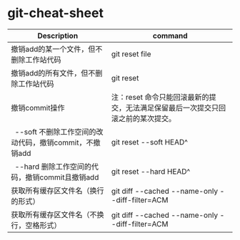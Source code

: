 # git-cheat-sheet

| Description                        |   command                                                         |
| ---------------------------------- | ----------------------------------------------------------------- |
| 撤销add的某一个文件，但不删除工作站代码  | git reset file |
| 撤销add的所有文件，但不删除工作站代码   | git reset |
| 撤销commit操作 | 注：reset 命令只能回滚最新的提交，无法满足保留最后一次提交只回滚之前的某次提交。 |
| &nbsp;&nbsp;--soft 不删除工作空间的改动代码，撤销commit，不撤销add | git reset --soft HEAD^ |
| &nbsp;&nbsp;--hard 删除工作空间的代码，撤销commit且撤销add | git reset --hard HEAD^ |
| 获取所有缓存区文件名（换行的形式） | git diff --cached --name-only --diff-filter=ACM |
| 获取所有缓存区文件名（不换行，空格形式） | git diff --cached --name-only --diff-filter=ACM | tr '\n' ' ' |
